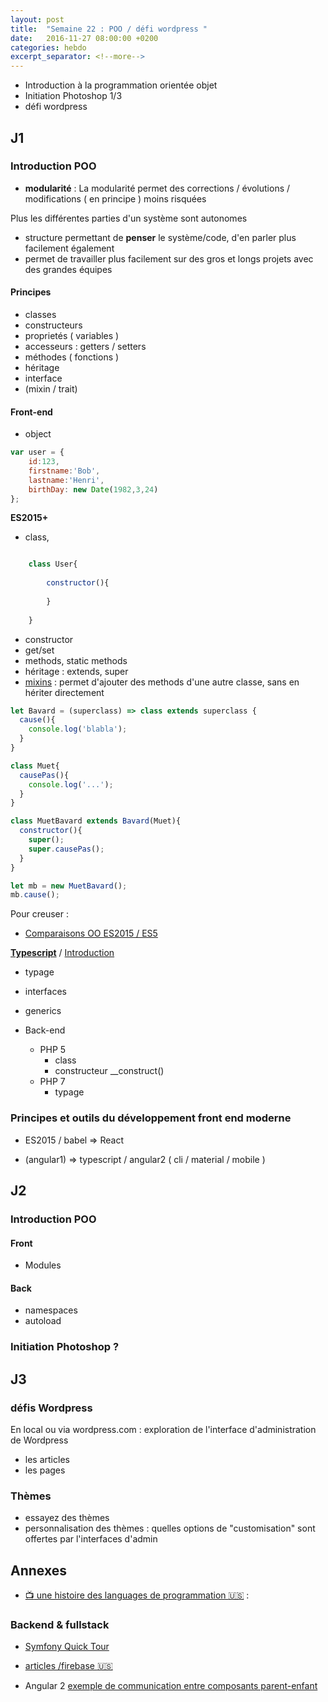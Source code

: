 ```yaml
---
layout: post
title:  "Semaine 22 : POO / défi wordpress "
date:   2016-11-27 08:00:00 +0200
categories: hebdo 
excerpt_separator: <!--more-->
---
```


- Introduction à la programmation orientée objet
- Initiation Photoshop 1/3
- défi wordpress

<!--more-->

## J1


### Introduction POO

- **modularité** : La modularité permet des corrections / évolutions / modifications ( en principe ) moins risquées

Plus les différentes parties d'un système sont autonomes

- structure permettant de **penser** le système/code, d'en parler plus facilement également
- permet de travailler plus facilement sur des gros et longs projets avec des grandes équipes

#### Principes

- classes
- constructeurs
- proprietés ( variables )
- accesseurs : getters / setters
- méthodes ( fonctions )
- héritage
- interface
- (mixin / trait)

#### Front-end

- object 

```javascript
var user = {
    id:123,
    firstname:'Bob',
    lastname:'Henri',
    birthDay: new Date(1982,3,24)
};
```

**ES2015+** 

- class,

```javascript

    class User{
    
        constructor(){
            
        }
    
    }

```

- constructor
- get/set
- methods, static methods
- héritage : extends, super
- [mixins]() : permet d'ajouter des methods d'une autre classe, sans en hériter directement

```javascript
let Bavard = (superclass) => class extends superclass {
  cause(){
    console.log('blabla');
  }
}

class Muet{
  causePas(){
    console.log('...');
  }
}

class MuetBavard extends Bavard(Muet){
  constructor(){
    super();
    super.causePas();
  }
} 

let mb = new MuetBavard();
mb.cause();
```

Pour creuser :

- [Comparaisons OO ES2015 / ES5](http://es6-features.org/#ClassDefinition)

**[Typescript](https://www.typescriptlang.org)** / [Introduction](https://www.typescriptlang.org/docs/handbook/basic-types.html)

- typage
- interfaces
- generics

- Back-end
  - PHP 5
    - class
    - constructeur __construct()
  - PHP 7
    - typage

### Principes et outils du développement front end moderne

- ES2015 / babel => React
 
- (angular1) => typescript / angular2 ( cli / material / mobile ) 

## J2

### Introduction POO

#### Front

- Modules

#### Back

- namespaces
- autoload

### Initiation Photoshop ?

## J3

### défis Wordpress

En local ou via wordpress.com : exploration de l'interface d'administration de Wordpress
  - les articles
  - les pages

### Thèmes

- essayez des thèmes
- personnalisation des thèmes : quelles options de "customisation" sont offertes par l'interfaces d'admin

## Annexes

- [:tv: une histoire des languages de programmation :us:](https://www.youtube.com/watch?v=Sg4U4r_AgJU) :   

### Backend & fullstack

- [Symfony Quick Tour](http://symfony.com/pdf/Symfony_quick_tour_3.1.pdf)

- [articles /firebase :us:](https://howtofirebase.com)

- Angular 2 [exemple de communication entre composants parent-enfant](https://github.com/rxlabz/ng2_compocom)